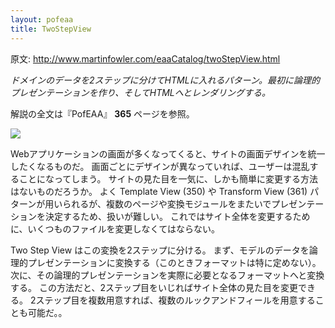 ```yaml
---
layout: pofeaa
title: TwoStepView
---
```


原文: http://www.martinfowler.com/eaaCatalog/twoStepView.html

*ドメインのデータを2ステップに分けてHTMLに入れるパターン。最初に論理的プレゼンテーションを作り、そしてHTMLへとレンダリングする。*

解説の全文は『PofEAA』 **365** ページを参照。

![](http://www.martinfowler.com/eaaCatalog/twoStageViewSketch.gif)

Webアプリケーションの画面が多くなってくると、サイトの画面デザインを統一したくなるものだ。
画面ごとにデザインが異なっていれば、ユーザーは混乱することになってしまう。
サイトの見た目を一気に、しかも簡単に変更する方法はないものだろうか。
よく Template View (350) や Transform View (361) パターンが用いられるが、複数のページや変換モジュールをまたいでプレゼンテーションを決定するため、扱いが難しい。
これではサイト全体を変更するために、いくつものファイルを変更しなくてはならない。

Two Step View はこの変換を2ステップに分ける。
まず、モデルのデータを論理的プレゼンテーションに変換する（このときフォーマットは特に定めない）。
次に、その論理的プレゼンテーションを実際に必要となるフォーマットへと変換する。
この方法だと、2ステップ目をいじればサイト全体の見た目を変更できる。
2ステップ目を複数用意すれば、複数のルックアンドフィールを用意することも可能だ。。
